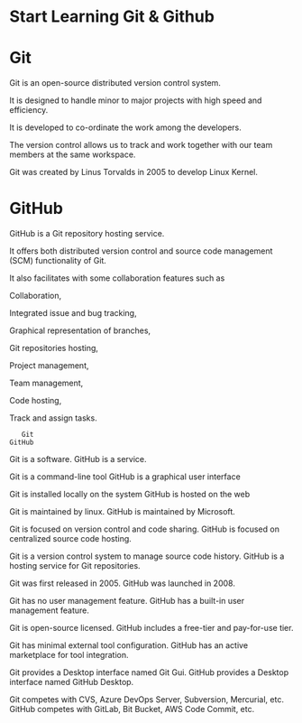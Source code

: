 # Start Learning Git & Github

# Git
Git is an open-source distributed version control system. 

It is designed to handle minor to major projects with high speed and efficiency. 

It is developed to co-ordinate the work among the developers. 

The version control allows us to track and work together with our team members at the same workspace.

Git was created by Linus Torvalds in 2005 to develop Linux Kernel.

# GitHub
GitHub is a Git repository hosting service.

It offers both distributed version control and source code management (SCM) functionality of Git. 

It also facilitates with some collaboration features such as 

Collaboration,

Integrated issue and bug tracking,

Graphical representation of branches,

Git repositories hosting,

Project management,

Team management,

Code hosting,

Track and assign tasks.



       Git	                                                                     GitHub
 Git is a software.                                                           GitHub is a service.
 
 Git is a command-line tool	                                                  GitHub is a graphical user interface
 
 Git is installed locally on the system	                                      GitHub is hosted on the web
 
 Git is maintained by linux.	                                                GitHub is maintained by Microsoft.
 
 Git is focused on version control and code sharing.	                        GitHub is focused on centralized source code hosting.
 
 Git is a version control system to manage source code history.             	GitHub is a hosting service for Git repositories.
 
 Git was first released in 2005.                                            	GitHub was launched in 2008.
 
 Git has no user management feature.                                    	    GitHub has a built-in user management feature.
 
 Git is open-source licensed.	                                                GitHub includes a free-tier and pay-for-use tier.
 
 Git has minimal external tool configuration.	                                GitHub has an active marketplace for tool integration.
 
 Git provides a Desktop interface named Git Gui.	                            GitHub provides a Desktop interface named GitHub Desktop.
 
 Git competes with CVS, Azure DevOps Server, Subversion, Mercurial, etc.	    GitHub competes with GitLab, Bit Bucket, AWS Code Commit, etc.
